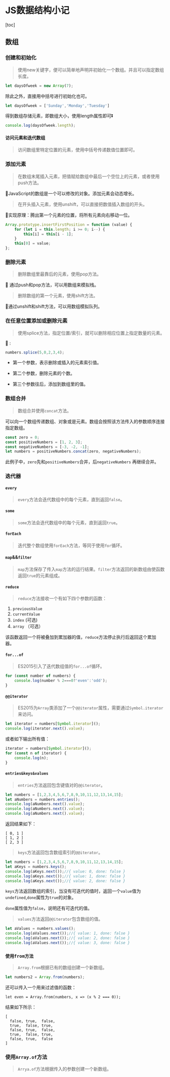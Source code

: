 # JS数据结构小记

[toc]

## 数组

### 创建和初始化

>使用new关键字，便可以简单地声明并初始化一个数组。并且可以指定数组长度。

```javascript
let daysOfweek = new Array(7);
```

除此之外，直接用中括号进行初始化也可。

```javascript
let daysOfweek = ['Sunday','Monday','Tuesday']
```

得到数组存储元素，即数组大小，使用length属性即可:arrow_double_down:

```javascript
console.log(daysOfweek.length);
```

#### 访问元素和迭代数组

> 访问数组里特定位置的元素，使用中括号传递数值位置即可。

### 添加元素

> 在数组末尾插入元素，把值赋给数组中最后一个空位上的元素，或者使用push方法。

:pushpin:JavaScript的数组是一个可以修改的对象。添加元素会动态增长。

> 在开头插入元素，使用unshift，可以直接把数值插入数组的开头。



:key:实现原理：腾出第一个元素的位置，将所有元素向右移动一位。

```javascript
Array.prototype.insertFirstPosition = function (value) {
    for (let i = this.length; i >= 0; i--) {
        this[i] = this[i - 1];
    }
    this[0] = value;
};

```

### 删除元素

> 删除数组里最靠后的元素，使用pop方法。

:pushpin: 通过push和pop方法，可以用数组来模拟栈。

> 删除数组的第一个元素，使用shift方法。

:pushpin:通过unshift和shift方法，可以用数组模拟队列。



### 在任意位置添加或删除元素

> 使用splice方法，指定位置/索引，就可以删除相应位置上指定数量的元素。

:key: : 

```javascript
numbers.splice(5,0,2,3,4);
```



- 第一个参数，表示删除或插入的元素索引值。

- 第二个参数，删除元素的个数。

- 第三个参数往后，添加到数组里的值。

  

### 数组合并

> 数组合并使用`concat`方法。

可以向一个数组传递数组、对象或是元素。数组会按照该方法传入的参数顺序连接指定数组。

```javascript
const zero = 0;
const positiveNumbers = [1, 2, 3];
const negativeNumbers = [-3, -2, -1];
let numbers = positiveNumbers.concat(zero, negativeNumbers);
```

此例子中，`zero`先和`positiveNumbers`合并，后`negativeNumbers` 再继续合并。

### 迭代器

#### `every`

> `every`方法会迭代数组中的每个元素，直到返回`false`。

#### `some`

> `some`方法会迭代数组中的每个元素，直到返回`true`。

#### `forEach`

> 迭代整个数组使用`forEach`方法，等同于使用`for`循环。

#### `map`&&`filter`

> `map`方法保存了传入`map`方法的运行结果。`filter`方法返回的新数组由使函数返回`true`的元素组成。

#### `reduce`

> `reduce`方法接收一个有如下四个参数的函数：

1. `previousValue`
2. `currentValue`
3. `index` (可选)
4. `array` （可选）

该函数返回一个将被叠加到累加器的值，`reduce`方法停止执行后返回这个累加器。

#### `for...of`

> ES2015引入了迭代数组值的`for...of`循环。

```javascript
for (const number of numbers) {
    console.log(number % 2===0?'even':'odd');
}
```



#### `@@iterator`

> ES2015为`Array`类添加了一个`@@iterator`属性，需要通过`Symbol.iterator`来访问。

```javascript
let iterator = numbers[Symbol.iterator]();
console.log(iterator.next().value);
```

或者如下输出所有值：

```javascript
iterator = numbers[Symbol.iterator]();
for (const n of iterator) {
    console.log(n);
}
```

#### `entries&keys&values`

> `entries`方法返回包含键值对的`@@iterator`。

```javascript
let numbers = [1,2,3,4,5,6,7,8,9,10,11,12,13,14,15];
let aNumbers = numbers.entries();
console.log(aNumbers.next().value);
console.log(aNumbers.next().value);
console.log(aNumbers.next().value);
```

返回结果如下：

```
[ 0, 1 ]
[ 1, 2 ]
[ 2, 3 ]
```

>`keys`方法返回包含数组索引的`@@iterator`。

```javascript
let numbers = [1,2,3,4,5,6,7,8,9,10,11,12,13,14,15];
let aKeys = numbers.keys();
console.log(aKeys.next());//{ value: 0, done: false }
console.log(aKeys.next());//{ value: 1, done: false }
console.log(aKeys.next());//{ value: 2, done: false }
```

`keys`方法返回数组的索引，当没有可迭代的值时，返回一个`value`值为`undefined`,`done`属性为`true`的对象。

`done`属性值为`false`，说明还有可迭代的值。

> `values`方法返回`@@iterator`包含数组的值。

```javascript
let aValues = numbers.values();
console.log(aValues.next());//{ value: 1, done: false }
console.log(aValues.next());//{ value: 2, done: false }
console.log(aValues.next());//{ value: 3, done: false }
```

### `使用from方法`

> `Array.from`根据已有的数组创建一个新数组。

```javascript
let numbers2 = Array.from(numbers);
```

还可以传入一个用来过滤值的函数：

```
let even = Array.from(numbers, x => (x % 2 === 0));
```

结果如下所示：

```
[
  false, true,  false,
  true,  false, true, 
  false, true,  false,
  true,  false, true, 
  false, true,  false 
]
```

### 使用`Array.of`方法

> `Arrya.of`方法根据传入的参数创建一个新数组。